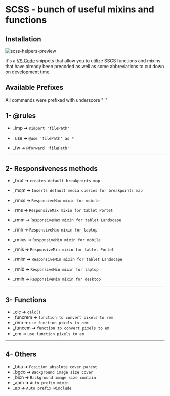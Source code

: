 # SCSS - bunch of useful mixins and functions

## __Installation__
![scss-helpers-preview](https://user-images.githubusercontent.com/69124951/188807459-6a827359-9c57-45ad-a93b-27c80a29cc9f.gif)

It's a [VS Code](https://code.visualstudio.com/) snippets that allow you to utilize SSCS functions and mixins that have already been precoded as well as some abbreviations to cut down on development time.

## __Available Prefixes__

All commands were prefixed with underscore "_"
## 1- @rules

-  _imp ➜ `@import 'filePath'`

-  _use ➜ `@use 'filePath' as *`

-  _fw  ➜ `@forward 'filePath'`


---

## 2- Responsiveness methods

- _brpt ➜ `creates default breakpoints map`

- _mqm ➜ `Inserts default media queries for breakpoints map`

- _rmxs  ➜ `ResponsiveMax mixin for mobile`

- _rms ➜ `ResponsiveMax mixin for tablet Portet`

- _rmm ➜ `ResponsiveMax mixin for tablet Landscape`

- _rmh  ➜ `ResponsiveMax mixin for laptop`
 
- _rmixs ➜ `ResponsiveMin mixin for mobile`

- _rmis ➜ `ResponsiveMin mixin for tablet Portet`

- _rmim  ➜ `ResponsiveMin mixin for tablet Landscape`

- _rmib  ➜ `ResponsiveMin mixin for laptop`

- _rmih  ➜ `ResponsiveMin mixin for desktop`


---

## 3- Functions

- _clc      ➜ `calc()`
- _funcrem  ➜ `function to convert pixels to rem`
- _rem      ➜ `use function pixels to rem`
- _funcem   ➜ `function to convert pixels to em`
- _em       ➜ `use function pixels to em`


---

## 4- Others

- _bba   ➜ `Position absolute cover parent`
- _bgco  ➜ `Background image size cover`
- _bicn  ➜ `Background image size contain`
- _apm   ➜ `Auto prefix mixin`
- _ap   ➜ `Auto prefix @include`
